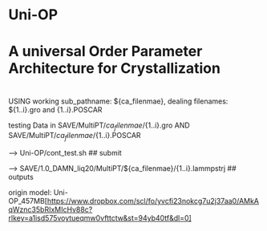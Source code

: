 # Uni-OP
# A universal Order Parameter Architecture for Crystallization
#

 USING   working sub_pathname: ${ca_filenmae}, dealing filenames: ${1..i}.gro and {1..i}.POSCAR
 
 testing Data in SAVE/MultiPT/${ca_filenmae}/${1..i}.gro  AND  SAVE/MultiPT/${ca_filenmae}/${1..i}.POSCAR
 
--> Uni-OP/cont_test.sh ## submit

--> SAVE/1.0_DAMN_liq20/MultiPT/${ca_filenmae}/{1..i}.lammpstrj ## outputs


origin model: Uni-OP_457MB[https://www.dropbox.com/scl/fo/yvcfi23nokcg7u2j37aa0/AMkAqWznc35bRIxMIcHv88c?rlkey=a1isd575voytueqmw0vfttctw&st=94yb40tf&dl=0]
